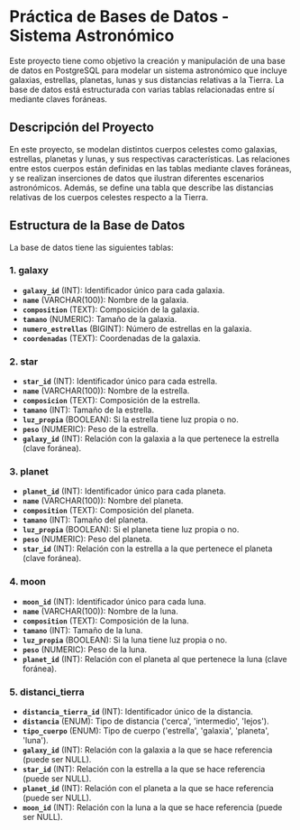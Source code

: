 # Práctica de Bases de Datos - Sistema Astronómico

Este proyecto tiene como objetivo la creación y manipulación de una base de datos en PostgreSQL para modelar un sistema astronómico que incluye galaxias, estrellas, planetas, lunas y sus distancias relativas a la Tierra. La base de datos está estructurada con varias tablas relacionadas entre sí mediante claves foráneas.

## Descripción del Proyecto

En este proyecto, se modelan distintos cuerpos celestes como galaxias, estrellas, planetas y lunas, y sus respectivas características. Las relaciones entre estos cuerpos están definidas en las tablas mediante claves foráneas, y se realizan inserciones de datos que ilustran diferentes escenarios astronómicos. Además, se define una tabla que describe las distancias relativas de los cuerpos celestes respecto a la Tierra.

## Estructura de la Base de Datos

La base de datos tiene las siguientes tablas:

### 1. **galaxy**
- **`galaxy_id`** (INT): Identificador único para cada galaxia.
- **`name`** (VARCHAR(100)): Nombre de la galaxia.
- **`composition`** (TEXT): Composición de la galaxia.
- **`tamano`** (NUMERIC): Tamaño de la galaxia.
- **`numero_estrellas`** (BIGINT): Número de estrellas en la galaxia.
- **`coordenadas`** (TEXT): Coordenadas de la galaxia.

### 2. **star**
- **`star_id`** (INT): Identificador único para cada estrella.
- **`name`** (VARCHAR(100)): Nombre de la estrella.
- **`composicion`** (TEXT): Composición de la estrella.
- **`tamano`** (INT): Tamaño de la estrella.
- **`luz_propia`** (BOOLEAN): Si la estrella tiene luz propia o no.
- **`peso`** (NUMERIC): Peso de la estrella.
- **`galaxy_id`** (INT): Relación con la galaxia a la que pertenece la estrella (clave foránea).

### 3. **planet**
- **`planet_id`** (INT): Identificador único para cada planeta.
- **`name`** (VARCHAR(100)): Nombre del planeta.
- **`composition`** (TEXT): Composición del planeta.
- **`tamano`** (INT): Tamaño del planeta.
- **`luz_propia`** (BOOLEAN): Si el planeta tiene luz propia o no.
- **`peso`** (NUMERIC): Peso del planeta.
- **`star_id`** (INT): Relación con la estrella a la que pertenece el planeta (clave foránea).

### 4. **moon**
- **`moon_id`** (INT): Identificador único para cada luna.
- **`name`** (VARCHAR(100)): Nombre de la luna.
- **`composition`** (TEXT): Composición de la luna.
- **`tamano`** (INT): Tamaño de la luna.
- **`luz_propia`** (BOOLEAN): Si la luna tiene luz propia o no.
- **`peso`** (NUMERIC): Peso de la luna.
- **`planet_id`** (INT): Relación con el planeta al que pertenece la luna (clave foránea).

### 5. **distanci_tierra**
- **`distancia_tierra_id`** (INT): Identificador único de la distancia.
- **`distancia`** (ENUM): Tipo de distancia ('cerca', 'intermedio', 'lejos').
- **`tipo_cuerpo`** (ENUM): Tipo de cuerpo ('estrella', 'galaxia', 'planeta', 'luna').
- **`galaxy_id`** (INT): Relación con la galaxia a la que se hace referencia (puede ser NULL).
- **`star_id`** (INT): Relación con la estrella a la que se hace referencia (puede ser NULL).
- **`planet_id`** (INT): Relación con el planeta a la que se hace referencia (puede ser NULL).
- **`moon_id`** (INT): Relación con la luna a la que se hace referencia (puede ser NULL).

